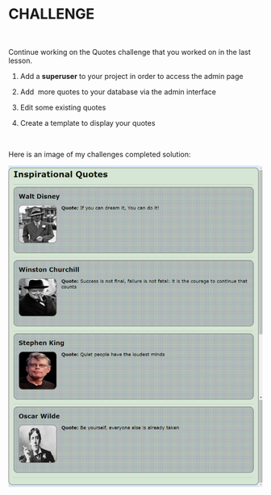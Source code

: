 CHALLENGE
=========

 

Continue working on the Quotes challenge that you worked on in the last lesson.

1.  Add a **superuser** to your project in order to access the admin page

2.  Add  more quotes to your database via the admin interface

3.  Edit some existing quotes

4.  Create a template to display your quotes

 

Here is an image of my challenges completed solution:

![](img/challenge-solution.png)
